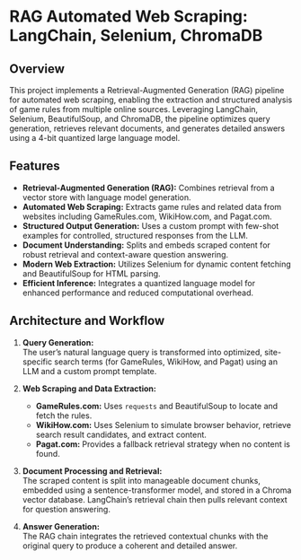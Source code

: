 # RAG Automated Web Scraping: LangChain, Selenium, ChromaDB

## Overview

This project implements a Retrieval-Augmented Generation (RAG) pipeline for automated web scraping, enabling the extraction and structured analysis of game rules from multiple online sources. Leveraging LangChain, Selenium, BeautifulSoup, and ChromaDB, the pipeline optimizes query generation, retrieves relevant documents, and generates detailed answers using a 4-bit quantized large language model.

## Features

- **Retrieval-Augmented Generation (RAG):** Combines retrieval from a vector store with language model generation.
- **Automated Web Scraping:** Extracts game rules and related data from websites including GameRules.com, WikiHow.com, and Pagat.com.
- **Structured Output Generation:** Uses a custom prompt with few-shot examples for controlled, structured responses from the LLM.
- **Document Understanding:** Splits and embeds scraped content for robust retrieval and context-aware question answering.
- **Modern Web Extraction:** Utilizes Selenium for dynamic content fetching and BeautifulSoup for HTML parsing.
- **Efficient Inference:** Integrates a quantized language model for enhanced performance and reduced computational overhead.

## Architecture and Workflow

1. **Query Generation:**  
   The user’s natural language query is transformed into optimized, site-specific search terms (for GameRules, WikiHow, and Pagat) using an LLM and a custom prompt template.

2. **Web Scraping and Data Extraction:**  
   - **GameRules.com:** Uses `requests` and BeautifulSoup to locate and fetch the rules.
   - **WikiHow.com:** Uses Selenium to simulate browser behavior, retrieve search result candidates, and extract content.
   - **Pagat.com:** Provides a fallback retrieval strategy when no content is found.

3. **Document Processing and Retrieval:**  
   The scraped content is split into manageable document chunks, embedded using a sentence-transformer model, and stored in a Chroma vector database. LangChain’s retrieval chain then pulls relevant context for question answering.

4. **Answer Generation:**  
   The RAG chain integrates the retrieved contextual chunks with the original query to produce a coherent and detailed answer.